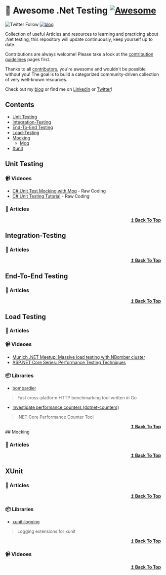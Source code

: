 # 🎨 Awesome .Net Testing [![Awesome](https://awesome.re/badge-flat2.svg)](https://awesome.re)

![Twitter Follow](https://img.shields.io/twitter/follow/mehdi_hadeli?style=social)  [![blog](https://img.shields.io/badge/blog-dotnetuniversity.com-brightgreen)](https://dotnetuniversity.com/https://dotnetuniversity.com/)

Collection of useful Articles and resources to learning and practicing about .Net testing, this repository will update continuously, keep yourself up to date.

Contributions are always welcome! Please take a look at the [contribution guidelines](https://github.com/mehdihadeli/awesome-dotnet-testing/blob/master/contributing.md) pages first.

Thanks to all [contributors](https://github.com/mehdihadeli/awesome-dotnet-testing/graphs/contributors), you're awesome and wouldn't be possible without you! The goal is to build a categorized community-driven collection of very well-known resources.

Check out my [blog](https://dotnetuniversity.com) or find me on [Linkedin](https://www.linkedin.com/in/mehdihadeli/) or [Twitter](https://twitter.com/mehdi_hadeli)!


## Contents
- [Unit Testing](#unit-testing)
- [Integration-Testing](#integration-testing)
- [End-To-End Testing](#end-to-end-testing)
- [Load-Testing](#loadtesting)
- [Mocking](#end-to-end-testing)
    - [Moq](#moq)
- [Xunit](#xunit)   

## Unit Testing

### 📹 Videoes
- [C# Unit Test Mocking with Moq](https://www.youtube.com/watch?v=IFN4-YrgBEI) - Raw Coding
- [C# Unit Testing Tutorial](https://www.youtube.com/watch?v=e9q-ocrt4UI) - Raw Coding

### 📝 Articles 

<div align="right">
  <b><a href="#contents">↥ Back To Top</a></b>
</div>

## Integration-Testing 

### 📝 Articles 


<div align="right">
  <b><a href="#contents">↥ Back To Top</a></b>
</div>

## End-To-End Testing

### 📝 Articles
<div align="right">
  <b><a href="#contents">↥ Back To Top</a></b>
</div>

## Load Testing

### 📝 Articles

### 📹 Videoes
- [Munich .NET Meetup: Massive load testing with NBomber cluster](https://www.youtube.com/watch?v=U2j7NmXZrOc)
- [ASP.NET Core Series: Performance Testing Techniques](https://www.youtube.com/watch?v=jn54CjePzs0)

### 📦 Libraries

- [bombardier](https://github.com/codesenberg/bombardier)
> Fast cross-platform HTTP benchmarking tool written in Go

- [Investigate performance counters (dotnet-counters)](https://docs.microsoft.com/en-us/dotnet/core/diagnostics/dotnet-counters)
> .NET Core Performance Counter Tool

<div align="right">
  <b><a href="#contents">↥ Back To Top</a></b>
</div>
## Mocking

### 📝 Articles
<div align="right">
  <b><a href="#contents">↥ Back To Top</a></b>
</div>

## XUnit

### 📝 Articles

<div align="right">
  <b><a href="#contents">↥ Back To Top</a></b>
</div>

### 📦 Libraries

* [xunit-logging](https://github.com/martincostello/xunit-logging)
> Logging extensions for xunit

<div align="right">
  <b><a href="#contents">↥ Back To Top</a></b>
</div>

### 📹 Videoes

<div align="right">
  <b><a href="#contents">↥ Back To Top</a></b>
</div>
